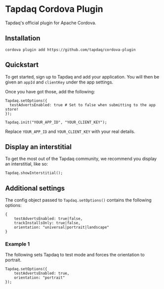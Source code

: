 # Tapdaq Cordova Plugin

Tapdaq's official plugin for Apache Cordova.

## Installation

    cordova plugin add https://github.com/tapdaq/cordova-plugin 
    
## Quickstart
    
To get started, sign up to Tapdaq and add your application. 
You will then be given an `appId` and `clientKey` under the app settings.
    
Once you have got those, add the following:
    
    Tapdaq.setOptions({ 
      testAdvertsEnabled: true # Set to false when submitting to the app store!
    });

    Tapdaq.init("YOUR_APP_ID", "YOUR_CLIENT_KEY");
    
Replace `YOUR_APP_ID` and `YOUR_CLIENT_KEY` with your real details.

## Display an interstitial

To get the most out of the Tapdaq community, we recommend you display an interstitial, like so:

    Tapdaq.showInterstitial();
    
## Additional settings

The config object passed to `Tapdaq.setOptions()` contains the following options:

    {
        testAdvertsEnabled: true|false,
        trackInstallsOnly: true|false,
        orientation: "universal|portrait|landscape"
    }
        
### Example 1

The following sets Tapdaq to test mode and forces the orientation to portrait.
    
    Tapdaq.setOptions({
        testAdvertsEnabled: true,
        orientation: "portrait"
    });
    
